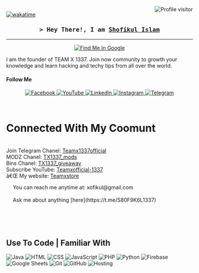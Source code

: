 <!--
<h2 align="center">
  Shofikul Islam 
  <img src="https://media.giphy.com/media/hvRJCLFzcasrR4ia7z/giphy.gif" width="28">
</h2>
-->

<!--
<p align="center">
  <a href="https://github.com/xofikul1337"><img src="https://readme-typing-svg.herokuapp.com/?lines=Self%20Taught%20Programmer;Front%20End%20Developer;1.5%2B%20years%20of%20coding%20experience;Always%20learning%20new%20things&center=true&width=380&height=45"></a>
</p>

 -->

<a href="https://komarev.com/ghpvc/?username=xofikul1337">
  <img align="right" src="https://komarev.com/ghpvc/?username=xofikul1337&label=Visitors&color=0e75b6&style=flat" alt="Profile visitor" />
</a>


[![wakatime](https://wakatime.com/badge/user/eebb3dd8-d9b2-40de-9b88-6fd6cac99dbc.svg)](https://wakatime.com/@eebb3dd8-d9b2-40de-9b88-6fd6cac99dbc)

<!-- Intro  -->
<h3 align="center">
        <samp>&gt; Hey There!, I am
                <b><a target="_blank" href="https://github.com/xofikul1337">Shofikul Islam</a></b>
        </samp>
</h3>


<p align="center"> 
  <samp>
<hr>
<p align="center">
  <a href="https://www.google.com/search?q=team+x+1337+shofikul+islam&oq=te&gs_lcrp=EgZjaHJvbWUqBggDEEUYOzIGCAAQRRg8MgYIARBFGDwyBggCEEUYPDIGCAMQRRg7MgYIBBBFGDsyBggFEEUYOzIGCAYQRRg5Mg0IBxAAGJECGIAEGIoFMhMICBAAGIMBGJECGLEDGIAEGIoFMg0ICRAAGIMBGLEDGIAE0gEIMTIzNWowajSoAgCwAgA&sourceid=chrome-mobile&ie=UTF-8#ip=1">
    <img src="https://img.shields.io/badge/Google%20Me-4285F4?style=for-the-badge&logo=google&logoColor=white" alt="Find Me In Google" />
  </a>
</p>

<p>
  I am the founder of TEAM X 1337. Join now community to growth your knowledge and learn hacking and techy tips from all over the world.</P>
    
<h4>Follow Me </h4>
<p align="center">
 <a href="https://www.facebook.com/S80F9KU50/" target="blank">
  <img src="https://img.shields.io/badge/Facebook-1877F2?style=for-the-badge&logo=facebook&logoColor=white" alt="Facebook" />
 </a>
 <a href="https://youtube.com/@teamxofficial-1337" target="_blank">
  <img src="https://img.shields.io/badge/YouTube-FF0000?style=for-the-badge&logo=youtube&logoColor=white" alt="YouTube"/>
 </a>
 <a href="https://www.linkedin.com/in/shofikul-islam-76b01322a?originalSubdomain=bd" target="_blank">
  <img src="https://img.shields.io/badge/LinkedIn-0077B5?style=for-the-badge&logo=linkedin&logoColor=white" alt="LinkedIn"/>
 </a>
 <a href="https://www.instagram.com/itz_shofikul_islam/" target="_blank">
  <img src="https://img.shields.io/badge/Instagram-E4405F?style=for-the-badge&logo=instagram&logoColor=white" alt="Instagram" />
 </a> 
 <a href="https://t.me/S80F9K6L1337" target="_blank">
  <img src="https://img.shields.io/badge/Telegram-2CA5E0?style=for-the-badge&logo=telegram&logoColor=white" alt="Telegram"  />
  </a> 
</p>
<br />

<!-- About Section -->
 # Connected With My Coomunt
 
<p>
<br>
  Join Telegram Chanel: <a href="https://t.me/Teamx1337official">Teamx1337official</a>
  <br>
  MODZ Chanel: <a href="https://t.me/TX1337_mods">TX1337_mods</a>
  <br>
  Bins Chanel: <a href="https://t.me/TX1337_giveaway">TX1337_giveaway</a>
  <br>
  Subscribe YouTube: <a href="https://youtube.com/@teamxofficial-1337">Teamxofficial-1337</a>
  <br>
  ã€Œ My website: <a href="https://teamxstore.com">Teamxstore</a>
  </samp>
  </p>
 &emsp; You can reach me anytime at: xofikul@gmail.com<br/><br/>
  &emsp; Ask me about anything [here](https://t.me/S80F9K6L1337)

</p>

<br/>
<br/>
<br/>

## Use To Code | Familiar With 

![Java](https://img.shields.io/badge/Java-007396?style=for-the-badge&labelColor=black&logo=java&logoColor=007396)
![HTML](https://img.shields.io/badge/HTML5-E34F26?style=for-the-badge&labelColor=black&logo=html5&logoColor=E34F26)
![CSS](https://img.shields.io/badge/CSS3-1572B6?style=for-the-badge&labelColor=black&logo=css3&logoColor=1572B6)
![JavaScript](https://img.shields.io/badge/JavaScript-F7DF1E?style=for-the-badge&labelColor=black&logo=javascript&logoColor=F7DF1E)
![PHP](https://img.shields.io/badge/PHP-777BB4?style=for-the-badge&labelColor=black&logo=php&logoColor=777BB4)
![Python](https://img.shields.io/badge/Python-3776AB?style=for-the-badge&labelColor=black&logo=python&logoColor=3776AB)
![Firebase](https://img.shields.io/badge/Firebase-FFCA28?style=for-the-badge&labelColor=black&logo=firebase&logoColor=FFCA28)
![Google Sheets](https://img.shields.io/badge/Google%20Sheets-34A853?style=for-the-badge&labelColor=black&logo=google%20sheets&logoColor=34A853)
![Git](https://img.shields.io/badge/Git-F05032?style=for-the-badge&labelColor=black&logo=git&logoColor=F05032)
![GitHub](https://img.shields.io/badge/GitHub-181717?style=for-the-badge&labelColor=black&logo=github&logoColor=181717)
![Hosting](https://img.shields.io/badge/Hosting-0078D4?style=for-the-badge&labelColor=black&logo=microsoft%20azure&logoColor=0078D4)

